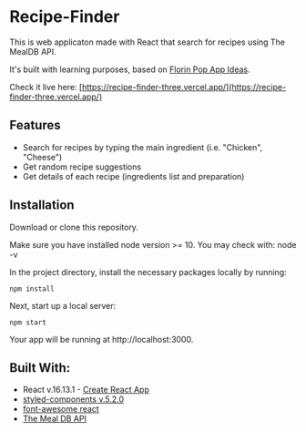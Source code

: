 # Recipe-Finder
This is web applicaton made with React that search for recipes using The MealDB API.

It's built with learning purposes, based on [Florin Pop App Ideas](https://github.com/florinpop17/app-ideas).

Check it live here: [https://recipe-finder-three.vercel.app/](https://recipe-finder-three.vercel.app/)

## Features
- Search for recipes by typing the main ingredient (i.e. "Chicken", "Cheese")
- Get random recipe suggestions
- Get details of each recipe (ingredients list and preparation)  

## Installation
Download or clone this repository.

Make sure you have installed node version >= 10. You may check with: node -v

In the project directory, install the necessary packages locally by running:

```npm install```

Next, start up a local server:

```npm start```

Your app will be running at http://localhost:3000.

## Built With:
- React v.16.13.1 - [Create React App](https://github.com/facebook/create-react-app)
- [styled-components v.5.2.0](https://styled-components.com/)
- [font-awesome react](https://fontawesome.com/how-to-use/on-the-web/using-with/react)
- [The Meal DB API](https://www.themealdb.com/api.php)
